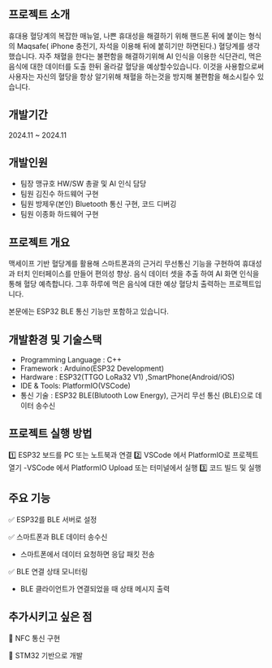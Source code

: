 ## 프로젝트 소개
휴대용 혈당계의 복잡한 매뉴얼, 나쁜 휴대성을 해결하기 위해 핸드폰 뒤에 붙이는 형식의 Maqsafe( iPhone 충전기, 자석을 이용해 뒤에 붙히기만 하면된다.) 혈당계를 생각했습니다.
자주 채혈을 한다는 불편함을 해결하기위해 AI 인식을 이용한 식단관리, 먹은 음식에 대한 데이터를 도출 한뒤 올라갈 혈당을 예상할수있습니다. 
이것을 사용함으로써 사용자는 자신의 혈당을 항상 알기위해 채혈을 하는것을 방지해 불편함을 해소시킬수 있습니다.

## 개발기간
2024.11 ~ 2024.11

## 개발인원
- 팀장 맹규호 HW/SW 총괄 및 AI 인식 담당 
- 팀원 김진수 하드웨어 구현
- 팀원 방제우(본인) Bluetooth 통신 구현, 코드 디버깅
- 팀원 이종화 하드웨어 구현
  
## 프로젝트 개요
맥세이프 기반 혈당계를 활용해 스마트폰과의 근거리 무선통신 기능을 구현하여 휴대성과 터치 인터페이스를 만들어 편의성 향상. 
음식 데이터 셋을 추출 하여 AI 화면 인식을 통해 혈당 예측합니다. 
그후 하루에 먹은 음식에 대한 예상 혈당치 출력하는 프로젝트입니다.

본문에는 ESP32 BLE 통신 기능만 포함하고 있습니다.

## 개발환경 및 기술스택
- Programming Language : C++
- Framework : Arduino(ESP32 Development)
- Hardware : ESP32(TTGO LoRa32 V1) ,SmartPhone(Android/iOS)
- IDE & Tools: PlatformIO(VSCode)
- 통신 기술 : ESP32 BLE(Blutooth Low Energy), 근거리 무선 통신 (BLE)으로 데이터 송수신

## 프로젝트 실행 방법

1️⃣ ESP32 보드를 PC 또는 노트북과 연결
2️⃣ VSCode 에서 PlatformIO로 프로젝트 열기 
-VSCode 에서 PlatformIO Upload 또는 터미널에서 실행
3️⃣ 코드 빌드 및 실행

   
## 주요 기능
✅ ESP32를 BLE 서버로 설정

✅ 스마트폰과 BLE 데이터 송수신
- 스마트폰에서 데이터 요청하면 응답 패킷 전송

✅ BLE 연결 상태 모니터링
- BLE 클라이언트가 연결되었을 때 상태 메시지 출력

## 추가시키고 싶은 점 
🔹 NFC 통신 구현

🔹 STM32 기반으로 개발

